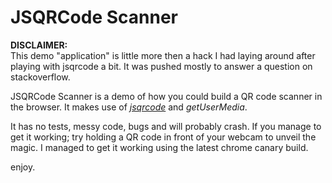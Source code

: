 # JSQRCode Scanner

**DISCLAIMER:**  
This demo "application" is little more then a hack I had laying around after playing with jsqrcode a bit. It was pushed mostly to answer a question on stackoverflow.
  
JSQRCode Scanner is a demo of how you could build a QR code scanner in the browser. It makes use of [*jsqrcode*](https://github.com/LazarSoft/jsqrcode) and *getUserMedia*.

It has no tests, messy code, bugs and will probably crash. If you manage to get it working; try holding a QR code in front of your webcam to unveil the magic. I managed to get it working using the latest chrome canary build.

enjoy.
